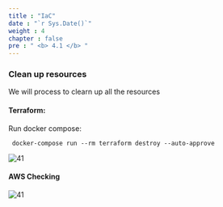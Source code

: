 ```yaml
---
title : "IaC"
date : "`r Sys.Date()`"
weight : 4
chapter : false
pre : " <b> 4.1 </b> "
---
```

### Clean up resources

We will process to clearn up all the resources

#### Terraform:
Run docker compose: 
```dockercompose
 docker-compose run --rm terraform destroy --auto-approve
```

![41](/cicd-ws/images/4-cleanup/4.1-ec2/1.png)

#### AWS Checking
![41](/cicd-ws/images/4-cleanup/4.1-ec2/1.png)